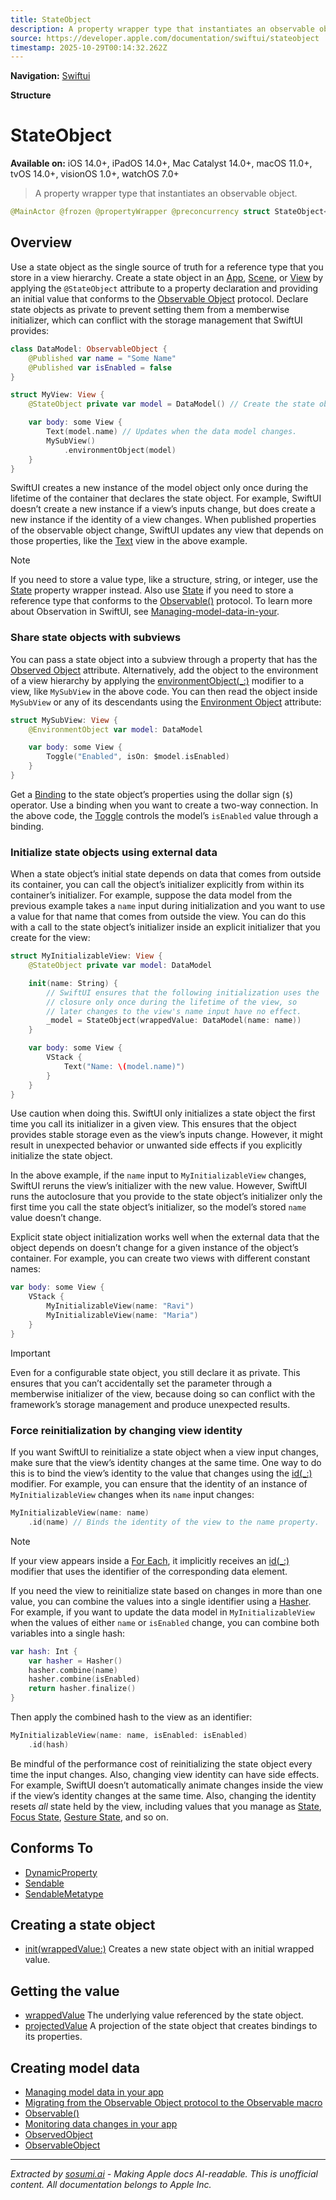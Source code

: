 ```yaml
---
title: StateObject
description: A property wrapper type that instantiates an observable object.
source: https://developer.apple.com/documentation/swiftui/stateobject
timestamp: 2025-10-29T00:14:32.262Z
---
```


**Navigation:** [Swiftui](/documentation/swiftui)

**Structure**

# StateObject

**Available on:** iOS 14.0+, iPadOS 14.0+, Mac Catalyst 14.0+, macOS 11.0+, tvOS 14.0+, visionOS 1.0+, watchOS 7.0+

> A property wrapper type that instantiates an observable object.

```swift
@MainActor @frozen @propertyWrapper @preconcurrency struct StateObject<ObjectType> where ObjectType : ObservableObject
```

## Overview

Use a state object as the single source of truth for a reference type that you store in a view hierarchy. Create a state object in an [App](/documentation/swiftui/app), [Scene](/documentation/swiftui/scene), or [View](/documentation/swiftui/view) by applying the `@StateObject` attribute to a property declaration and providing an initial value that conforms to the [Observable Object](/documentation/Combine/ObservableObject) protocol. Declare state objects as private to prevent setting them from a memberwise initializer, which can conflict with the storage management that SwiftUI provides:

```swift
class DataModel: ObservableObject {
    @Published var name = "Some Name"
    @Published var isEnabled = false
}

struct MyView: View {
    @StateObject private var model = DataModel() // Create the state object.

    var body: some View {
        Text(model.name) // Updates when the data model changes.
        MySubView()
            .environmentObject(model)
    }
}
```

SwiftUI creates a new instance of the model object only once during the lifetime of the container that declares the state object. For example, SwiftUI doesn’t create a new instance if a view’s inputs change, but does create a new instance if the identity of a view changes. When published properties of the observable object change, SwiftUI updates any view that depends on those properties, like the [Text](/documentation/swiftui/text) view in the above example.

> [!NOTE]
> If you need to store a value type, like a structure, string, or integer, use the [State](/documentation/swiftui/state) property wrapper instead. Also use [State](/documentation/swiftui/state) if you need to store a reference type that conforms to the [Observable()](/documentation/Observation/Observable()) protocol. To learn more about Observation in SwiftUI, see [Managing-model-data-in-your](/documentation/swiftui/managing-model-data-in-your-app).

### Share state objects with subviews

You can pass a state object into a subview through a property that has the [Observed Object](/documentation/swiftui/observedobject) attribute. Alternatively, add the object to the environment of a view hierarchy by applying the [environmentObject(_:)](/documentation/swiftui/view/environmentobject(_:)) modifier to a view, like `MySubView` in the above code. You can then read the object inside `MySubView` or any of its descendants using the [Environment Object](/documentation/swiftui/environmentobject) attribute:

```swift
struct MySubView: View {
    @EnvironmentObject var model: DataModel

    var body: some View {
        Toggle("Enabled", isOn: $model.isEnabled)
    }
}
```

Get a [Binding](/documentation/swiftui/binding) to the state object’s properties using the dollar sign (`$`) operator. Use a binding when you want to create a two-way connection. In the above code, the [Toggle](/documentation/swiftui/toggle) controls the model’s `isEnabled` value through a binding.

### Initialize state objects using external data

When a state object’s initial state depends on data that comes from outside its container, you can call the object’s initializer explicitly from within its container’s initializer. For example, suppose the data model from the previous example takes a `name` input during initialization and you want to use a value for that name that comes from outside the view. You can do this with a call to the state object’s initializer inside an explicit initializer that you create for the view:

```swift
struct MyInitializableView: View {
    @StateObject private var model: DataModel

    init(name: String) {
        // SwiftUI ensures that the following initialization uses the
        // closure only once during the lifetime of the view, so
        // later changes to the view's name input have no effect.
        _model = StateObject(wrappedValue: DataModel(name: name))
    }

    var body: some View {
        VStack {
            Text("Name: \(model.name)")
        }
    }
}
```

Use caution when doing this. SwiftUI only initializes a state object the first time you call its initializer in a given view. This ensures that the object provides stable storage even as the view’s inputs change. However, it might result in unexpected behavior or unwanted side effects if you explicitly initialize the state object.

In the above example, if the `name` input to `MyInitializableView` changes, SwiftUI reruns the view’s initializer with the new value. However, SwiftUI runs the autoclosure that you provide to the state object’s initializer only the first time you call the state object’s initializer, so the model’s stored `name` value doesn’t change.

Explicit state object initialization works well when the external data that the object depends on doesn’t change for a given instance of the object’s container. For example, you can create two views with different constant names:

```swift
var body: some View {
    VStack {
        MyInitializableView(name: "Ravi")
        MyInitializableView(name: "Maria")
    }
}
```

> [!IMPORTANT]
> Even for a configurable state object, you still declare it as private. This ensures that you can’t accidentally set the parameter through a memberwise initializer of the view, because doing so can conflict with the framework’s storage management and produce unexpected results.

### Force reinitialization by changing view identity

If you want SwiftUI to reinitialize a state object when a view input changes, make sure that the view’s identity changes at the same time. One way to do this is to bind the view’s identity to the value that changes using the [id(_:)](/documentation/swiftui/view/id(_:)) modifier. For example, you can ensure that the identity of an instance of `MyInitializableView` changes when its `name` input changes:

```swift
MyInitializableView(name: name)
    .id(name) // Binds the identity of the view to the name property.
```

> [!NOTE]
> If your view appears inside a [For Each](/documentation/swiftui/foreach), it implicitly receives an [id(_:)](/documentation/swiftui/view/id(_:)) modifier that uses the identifier of the corresponding data element.

If you need the view to reinitialize state based on changes in more than one value, you can combine the values into a single identifier using a [Hasher](/documentation/Swift/Hasher). For example, if you want to update the data model in `MyInitializableView` when the values of either `name` or `isEnabled` change, you can combine both variables into a single hash:

```swift
var hash: Int {
    var hasher = Hasher()
    hasher.combine(name)
    hasher.combine(isEnabled)
    return hasher.finalize()
}
```

Then apply the combined hash to the view as an identifier:

```swift
MyInitializableView(name: name, isEnabled: isEnabled)
    .id(hash)
```

Be mindful of the performance cost of reinitializing the state object every time the input changes. Also, changing view identity can have side effects. For example, SwiftUI doesn’t automatically animate changes inside the view if the view’s identity changes at the same time. Also, changing the identity resets *all* state held by the view, including values that you manage as [State](/documentation/swiftui/state), [Focus State](/documentation/swiftui/focusstate), [Gesture State](/documentation/swiftui/gesturestate), and so on.

## Conforms To

- [DynamicProperty](/documentation/swiftui/dynamicproperty)
- [Sendable](/documentation/Swift/Sendable)
- [SendableMetatype](/documentation/Swift/SendableMetatype)

## Creating a state object

- [init(wrappedValue:)](/documentation/swiftui/stateobject/init(wrappedvalue:)) Creates a new state object with an initial wrapped value.

## Getting the value

- [wrappedValue](/documentation/swiftui/stateobject/wrappedvalue) The underlying value referenced by the state object.
- [projectedValue](/documentation/swiftui/stateobject/projectedvalue) A projection of the state object that creates bindings to its properties.

## Creating model data

- [Managing model data in your app](/documentation/swiftui/managing-model-data-in-your-app)
- [Migrating from the Observable Object protocol to the Observable macro](/documentation/swiftui/migrating-from-the-observable-object-protocol-to-the-observable-macro)
- [Observable()](/documentation/Observation/Observable())
- [Monitoring data changes in your app](/documentation/swiftui/monitoring-model-data-changes-in-your-app)
- [ObservedObject](/documentation/swiftui/observedobject)
- [ObservableObject](/documentation/Combine/ObservableObject)

---

*Extracted by [sosumi.ai](https://sosumi.ai) - Making Apple docs AI-readable.*
*This is unofficial content. All documentation belongs to Apple Inc.*
